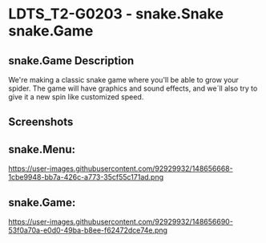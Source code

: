 # LDTS_T2-G0203 - snake.Snake snake.Game

## snake.Game Description

We're making a classic snake game where you'll be able to grow your spider. The game will have graphics and sound effects, and we´ll also try to give it a new spin like customized speed.

## Screenshots

## snake.Menu:
https://user-images.githubusercontent.com/92929932/148656668-1cbe9948-bb7a-426c-a773-35cf55c171ad.png

## snake.Game: 
https://user-images.githubusercontent.com/92929932/148656690-53f0a70a-e0d0-49ba-b8ee-f62472dce74e.png
